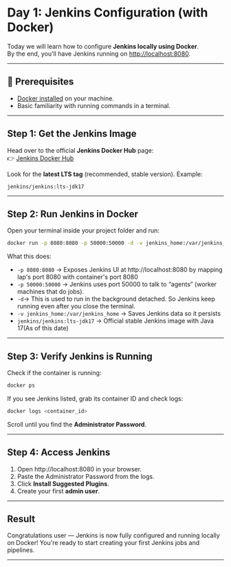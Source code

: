 # Day 1: Jenkins Configuration (with Docker)

Today we will learn how to configure **Jenkins locally using Docker**.  
By the end, you'll have Jenkins running on [http://localhost:8080](http://localhost:8080).

---

## 📌 Prerequisites

- [Docker installed](https://docs.docker.com/get-docker/) on your machine.
- Basic familiarity with running commands in a terminal.

---

## Step 1: Get the Jenkins Image

Head over to the official **Jenkins Docker Hub** page:  
👉 [Jenkins Docker Hub](https://hub.docker.com/r/jenkins/jenkins)

Look for the **latest LTS tag** (recommended, stable version). Example:

```
jenkins/jenkins:lts-jdk17
```

---

## Step 2: Run Jenkins in Docker

Open your terminal inside your project folder and run:

```bash
docker run -p 8080:8080 -p 50000:50000 -d -v jenkins_home:/var/jenkins_home jenkins/jenkins:lts-jdk17
```

What this does:

- `-p 8080:8080` → Exposes Jenkins UI at http://localhost:8080 by mapping lap's port 8080 with container's port 8080
- `-p 50000:50000` → Jenkins uses port 50000 to talk to “agents” (worker machines that do jobs).
- `-d`→ This is used to run in the background detached. So Jenkins keep running even after you close the terminal.
- `-v jenkins_home:/var/jenkins_home` → Saves Jenkins data so it persists
- `jenkins/jenkins:lts-jdk17` → Official stable Jenkins image with Java 17(As of this date)

---

## Step 3: Verify Jenkins is Running

Check if the container is running:

```bash
docker ps
```

If you see Jenkins listed, grab its container ID and check logs:

```bash
docker logs <container_id>
```

Scroll until you find the **Administrator Password**.

---

## Step 4: Access Jenkins

1. Open http://localhost:8080 in your browser.
2. Paste the Administrator Password from the logs.
3. Click **Install Suggested Plugins**.
4. Create your first **admin user**.

---

## Result

Congratulations user — Jenkins is now fully configured and running locally on Docker! You're ready to start creating your first Jenkins jobs and pipelines.

---
